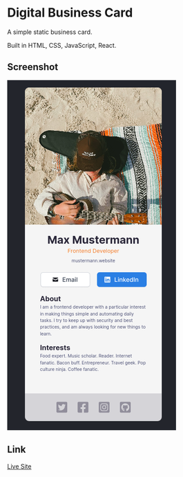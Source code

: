 # Digital Business Card

A simple static business card.

Built in HTML, CSS, JavaScript, React.

## Screenshot

![](images/screenshot.png)

## Link

[Live Site](https://digital-business-card-musiol.netlify.app/)
